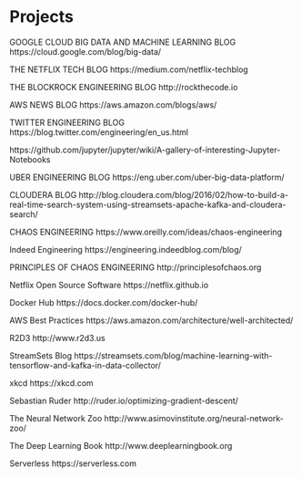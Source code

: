# Projects

<p>GOOGLE CLOUD BIG DATA AND MACHINE LEARNING BLOG https://cloud.google.com/blog/big-data/</p>
<p>THE NETFLIX TECH BLOG https://medium.com/netflix-techblog</p>
<p>THE BLOCKROCK ENGINEERING BLOG http://rockthecode.io</p>
<p>AWS NEWS BLOG https://aws.amazon.com/blogs/aws/</p>
<p>TWITTER ENGINEERING BLOG https://blog.twitter.com/engineering/en_us.html</p>
<p>https://github.com/jupyter/jupyter/wiki/A-gallery-of-interesting-Jupyter-Notebooks</p>
<p>UBER ENGINEERING BLOG https://eng.uber.com/uber-big-data-platform/</p>
<p>CLOUDERA BLOG http://blog.cloudera.com/blog/2016/02/how-to-build-a-real-time-search-system-using-streamsets-apache-kafka-and-cloudera-search/</p>
<p>CHAOS ENGINEERING https://www.oreilly.com/ideas/chaos-engineering</p>
<p>Indeed Engineering https://engineering.indeedblog.com/blog/</p>
<p>PRINCIPLES OF CHAOS ENGINEERING http://principlesofchaos.org </p>
<p>Netflix Open Source Software https://netflix.github.io</p>
<p>Docker Hub https://docs.docker.com/docker-hub/</p>
<p>AWS Best Practices https://aws.amazon.com/architecture/well-architected/</p>
<p>R2D3 http://www.r2d3.us</p>
<p>StreamSets Blog https://streamsets.com/blog/machine-learning-with-tensorflow-and-kafka-in-data-collector/ </p>
<p>xkcd https://xkcd.com</p>
<p>Sebastian Ruder http://ruder.io/optimizing-gradient-descent/</p>
<p>The Neural Network Zoo http://www.asimovinstitute.org/neural-network-zoo/</p>
<p>The Deep Learning Book http://www.deeplearningbook.org</p>
<p>Serverless https://serverless.com</p>
